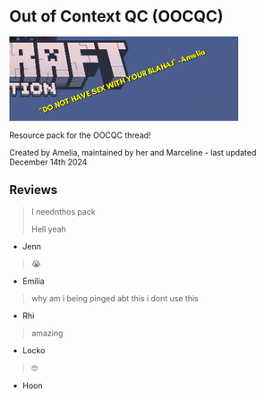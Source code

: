 # Out of Context QC (OOCQC)

![preview image for the resource pack](preview.png)

Resource pack for the OOCQC thread!

Created by Amelia, maintained by her and Marceline - last updated December 14th 2024

## Reviews

> I neednthos pack
>
> Hell yeah

-   Jenn

> 😭

-   Emilia

> why am i being pinged abt this i dont use this

-   Rhi

> amazing

-   Locko

> 🤓

-   Hoon
